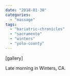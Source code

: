 ```yaml
---
date: "2018-01-30"
categories: 
  - "massage"
tags: 
  - "bariatric-chronicles"
  - "sacramento"
  - "winters"
  - "yolo-county"
---
```


\[gallery\]

Late morning in Winters, CA.
